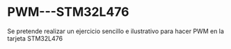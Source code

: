 # PWM---STM32L476
Se pretende realizar un ejercicio sencillo e ilustrativo para hacer PWM en la tarjeta STM32L476

